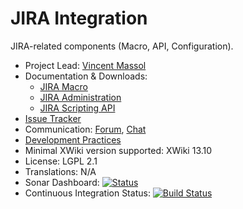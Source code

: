 # JIRA Integration

JIRA-related components (Macro, API, Configuration).

* Project Lead: [Vincent Massol](https://www.xwiki.org/xwiki/bin/view/XWiki/VincentMassol)
* Documentation & Downloads: 
  * [JIRA Macro](https://extensions.xwiki.org/xwiki/bin/view/Extension/JIRA+Macro)
  * [JIRA Administration](https://extensions.xwiki.org/xwiki/bin/view/Extension/JIRA+Administration/)
  * [JIRA Scripting API](https://extensions.xwiki.org/xwiki/bin/view/Extension/JIRA+Module)
* [Issue Tracker](https://jira.xwiki.org/browse/MJIRA)
* Communication: [Forum](https://forum.xwiki.org), [Chat](https://dev.xwiki.org/xwiki/bin/view/Community/Chat)
* [Development Practices](https://dev.xwiki.org)
* Minimal XWiki version supported: XWiki 13.10
* License: LGPL 2.1
* Translations: N/A
* Sonar Dashboard: [![Status](https://sonarcloud.io/api/project_badges/measure?project=org.xwiki.contrib.jira:jira&metric=alert_status)](https://sonarcloud.io/dashboard?id=org.xwiki.contrib.jira:jira)
* Continuous Integration Status: [![Build Status](https://ci.xwiki.org/job/XWiki%20Contrib/job/jira/job/master/badge/icon)](https://ci.xwiki.org/job/XWiki%20Contrib/job/jira/job/master/)
